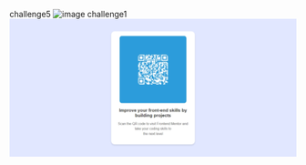 challenge5
![image](https://github.com/user-attachments/assets/8086cb51-2479-474e-8671-3b3ca4419e1e)
challenge1
![Alt text](image.png)

